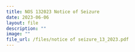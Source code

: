 ```yaml
---
title: NOS 132023 Notice of Seizure
date: 2023-06-06
layout: file
description: ""
image: ""
file_url: /files/notice of seizure_13_2023.pdf
---
```

